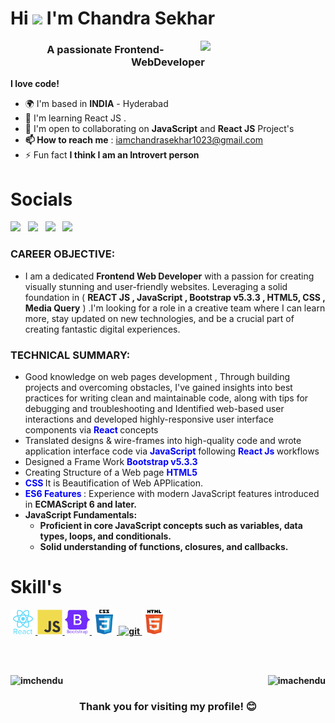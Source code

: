 Hi ![](https://user-images.githubusercontent.com/18350557/176309783-0785949b-9127-417c-8b55-ab5a4333674e.gif) I'm Chandra Sekhar
====================================================================================================================================

<img align='right' src='https://user-images.githubusercontent.com/5713670/87202985-820dcb80-c2b6-11ea-9f56-7ec461c497c3.gif' width='200'>


<h3 align="center">A passionate Frontend-WebDeveloper</h3>

 **I love code!**

- 🌍  I'm based in **INDIA** - Hyderabad
- 🧠  I'm learning React JS .
- 🤝  I'm open to collaborating on **JavaScript** and **React JS** Project's 
-  **📫 How to reach me**  : [iamchandrasekhar1023@gmail.com](mailto:iamchandrasekhar1023@gmail.com)
-  ⚡ Fun fact **I think I am an Introvert person**

 #### <h1>Socials</h1>
[<img src="https://pbs.twimg.com/profile_images/1772331192085274624/PlbkwMwX_400x400.png" width="3.5%"/>](https://www.naukri.com/mnjuser/profile?id=&altresid)  &nbsp; [<img src="https://img.icons8.com/color/48/000000/linkedin.png" width="3.5%"/>](https://www.linkedin.com/in/chandra-sekhar-b-62a0a7316/)  &nbsp; [<img src="https://pbs.twimg.com/profile_images/1551985640572583936/7nnX6til_400x400.jpg" width="3.5%"/>](https://profile.indeed.com/?hl=en_IN&co=IN&from=gnav-jobseeker-profile--profile-one-frontend)  &nbsp; [<img src="https://img.icons8.com/fluent/48/000000/instagram-new.png" width="3.5%"/>](https://www.instagram.com/iamchendu/)  &nbsp;


### CAREER OBJECTIVE:
* I am a dedicated **Frontend Web Developer** with a passion for creating visually stunning and user-friendly websites. Leveraging a solid foundation in (  **REACT JS , JavaScript , Bootstrap v5.3.3 ,  HTML5, CSS ,  Media Query**  ) .I'm looking for a role in a creative team where I can learn more, stay updated on new technologies, and be a crucial part of creating fantastic digital experiences.

### TECHNICAL SUMMARY:
* Good knowledge on web pages development , Through building projects and overcoming obstacles, I've gained insights into best practices for writing clean and maintainable code, along with tips for debugging and troubleshooting and Identified web-based user interactions and developed highly-responsive user interface components via  <b style="color: blue;">React </b>concepts
* Translated designs & wire-frames into high-quality code and wrote application interface code via <b style="color: blue;">JavaScript</b> following <b style="color: blue;"> React Js </b> workflows
* Designed a Frame Work <b style="color: blue;">Bootstrap v5.3.3</b>
*  Creating Structure of a Web page <b style="color: blue;">HTML5</b>
* <span style="color: blue; font-weight: bold;"> **CSS** </span> It is Beautification of Web APPlication.
* <b style="color:blue">ES6 Features </b>: Experience with modern JavaScript features introduced in <b>ECMAScript 6 <b/>and later.
* <b> JavaScript Fundamentals:</b>
   - Proficient in core JavaScript concepts such as variables, data types, loops, and conditionals.
   - Solid understanding of functions, closures, and callbacks.

<h1>Skill's</h1>
<p align="left"> 
  <a href="https://reactjs.org/" target="_blank" rel="noreferrer"> <img src="https://raw.githubusercontent.com/devicons/devicon/master/icons/react/react-original-wordmark.svg" alt="react" width="40" height="40"/> </a>
 <a href="https://developer.mozilla.org/en-US/docs/Web/JavaScript" target="_blank" rel="noreferrer"> <img src="https://raw.githubusercontent.com/devicons/devicon/master/icons/javascript/javascript-original.svg" alt="javascript" width="40" height="40"/> </a>
 <a href="https://getbootstrap.com" target="_blank" rel="noreferrer"> <img src="https://raw.githubusercontent.com/devicons/devicon/master/icons/bootstrap/bootstrap-plain-wordmark.svg" alt="bootstrap" width="40" height="40"/> </a>  <a href="https://www.w3schools.com/css/" target="_blank" rel="noreferrer"> <img src="https://raw.githubusercontent.com/devicons/devicon/master/icons/css3/css3-original-wordmark.svg" alt="css3" width="40" height="40"/>  </a> <a href="https://git-scm.com/" target="_blank" rel="noreferrer"> <img src="https://www.vectorlogo.zone/logos/git-scm/git-scm-icon.svg" alt="git" width="40" height="40"/> </a> <a href="https://www.w3.org/html/" target="_blank" rel="noreferrer"> <img src="https://raw.githubusercontent.com/devicons/devicon/master/icons/html5/html5-original-wordmark.svg" alt="html5" width="40" height="40"/> </a>   
</p>
<br/>
<br/>

<p><img align="left" src="https://github-readme-stats.vercel.app/api/top-langs?username=iamchendu&show_icons=true&locale=en&layout=compact" alt="imchendu" /></p>
<p>&nbsp;<img align="right" src="https://github-readme-stats.vercel.app/api?username=iamchendu&show_icons=true&title&title_color=ffffff&bg_color=000000&hide_border=true&text_color=ffffff&locale=en" alt="imachendu" /></p>

<h3 align='center'>Thank you for visiting my profile! 😊</h3>
